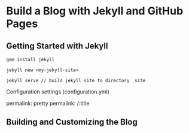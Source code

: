 # Build a Blog with Jekyll and GitHub Pages

## Getting Started with Jekyll

```
gem install jekyll

jekyll new <my-jekyll-site>

jekyll serve // build jekyll site to directory _site

```

Configuration settings (configuration.yml)

permalink: pretty
permalink: /:title

## Building and Customizing the Blog
